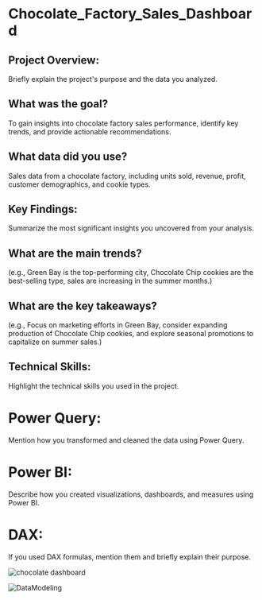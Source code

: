 # Chocolate_Factory_Sales_Dashboard

## Project Overview:
Briefly explain the project's purpose and the data you analyzed.

## What was the goal?
To gain insights into chocolate factory sales performance, identify key trends, and provide actionable recommendations.
## What data did you use?
Sales data from a chocolate factory, including units sold, revenue, profit, customer demographics, and cookie types.
## Key Findings:
Summarize the most significant insights you uncovered from your analysis.

## What are the main trends?
(e.g., Green Bay is the top-performing city, Chocolate Chip cookies are the best-selling type, sales are increasing in the summer months.)
## What are the key takeaways?
(e.g., Focus on marketing efforts in Green Bay, consider expanding production of Chocolate Chip cookies, and explore seasonal promotions to capitalize on summer sales.)

## Technical Skills:
Highlight the technical skills you used in the project.

# Power Query:
Mention how you transformed and cleaned the data using Power Query.
# Power BI:
Describe how you created visualizations, dashboards, and measures using Power BI.
# DAX:
If you used DAX formulas, mention them and briefly explain their purpose.


![chocolate dashboard](https://github.com/user-attachments/assets/7356e260-d09b-4cf2-911f-1cfe510cc673)

![DataModeling](https://github.com/user-attachments/assets/9a2732b6-ed7e-42c1-ba31-403243987026)



